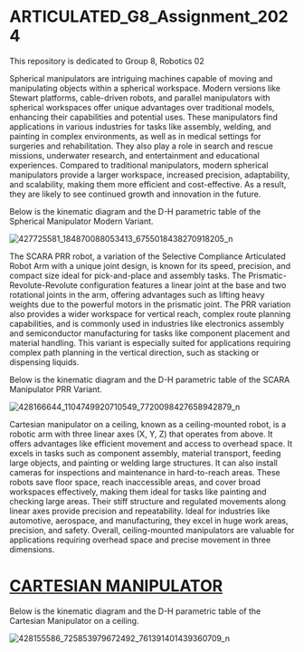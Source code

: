 # ARTICULATED_G8_Assignment_2024
This repository is dedicated to Group 8, Robotics 02


Spherical manipulators are intriguing machines capable of moving and manipulating objects within a spherical workspace. Modern versions like Stewart platforms, cable-driven robots, and parallel manipulators with spherical workspaces offer unique advantages over traditional models, enhancing their capabilities and potential uses. These manipulators find applications in various industries for tasks like assembly, welding, and painting in complex environments, as well as in medical settings for surgeries and rehabilitation. They also play a role in search and rescue missions, underwater research, and entertainment and educational experiences. Compared to traditional manipulators, modern spherical manipulators provide a larger workspace, increased precision, adaptability, and scalability, making them more efficient and cost-effective. As a result, they are likely to see continued growth and innovation in the future.

Below is the kinematic diagram and the D-H parametric table of the Spherical Manipulator Modern Variant.

![427725581_184870088053413_6755018438270918205_n](https://github.com/icecreamperson/ARTICULATED_G8_Assignment_2024/assets/157558526/c16b272e-67ce-487e-8244-95a8301615a0)

The SCARA PRR robot, a variation of the Selective Compliance Articulated Robot Arm with a unique joint design, is known for its speed, precision, and compact size ideal for pick-and-place and assembly tasks. The Prismatic-Revolute-Revolute configuration features a linear joint at the base and two rotational joints in the arm, offering advantages such as lifting heavy weights due to the powerful motors in the prismatic joint. The PRR variation also provides a wider workspace for vertical reach, complex route planning capabilities, and is commonly used in industries like electronics assembly and semiconductor manufacturing for tasks like component placement and material handling. This variant is especially suited for applications requiring complex path planning in the vertical direction, such as stacking or dispensing liquids.

Below is the kinematic diagram and the D-H parametric table of the SCARA Manipulator PRR Variant.

![428166644_1104749920710549_7720098427658942879_n](https://github.com/icecreamperson/ARTICULATED_G8_Assignment_2024/assets/157558526/7d015d49-ee87-4c05-b936-67a824e35121)

Cartesian manipulator on a ceiling, known as a ceiling-mounted robot, is a robotic arm with three linear axes (X, Y, Z) that operates from above. It offers advantages like efficient movement and access to overhead space. It excels in tasks such as component assembly, material transport, feeding large objects, and painting or welding large structures. It can also install cameras for inspections and maintenance in hard-to-reach areas. These robots save floor space, reach inaccessible areas, and cover broad workspaces effectively, making them ideal for tasks like painting and checking large areas. Their stiff structure and regulated movements along linear axes provide precision and repeatability. Ideal for industries like automotive, aerospace, and manufacturing, they excel in huge work areas, precision, and safety. Overall, ceiling-mounted manipulators are valuable for applications requiring overhead space and precise movement in three dimensions.

# [CARTESIAN MANIPULATOR]([https://github.com/icecreamperson/ARTICULATED_G8_Assignment_2024/tree/main/Forward%20Kinematics/CARTESIAN-Ceiling])

Below is the kinematic diagram and the D-H parametric table of the Cartesian Manipulator on a ceiling.

![428155586_725853979672492_761391401439360709_n](https://github.com/icecreamperson/ARTICULATED_G8_Assignment_2024/assets/157558526/9faf9872-5bf1-41a9-b6f0-81aea7ee939e)
